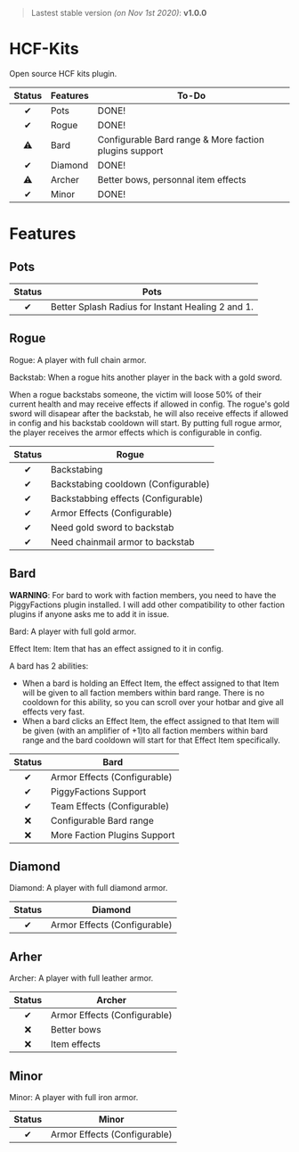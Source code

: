 > Lastest stable version *(on Nov 1st 2020)*: **v1.0.0**

# HCF-Kits
Open source HCF kits plugin. 

| Status | Features | To-Do |
| :-: | --- | --- |
| ✔ | Pots | DONE! |
| ✔ | Rogue | DONE! |
| ⚠ | Bard | Configurable Bard range & More faction plugins support |
| ✔ | Diamond | DONE! |
| ⚠ | Archer | Better bows, personnal item effects |
| ✔ | Minor | DONE! |

# Features
## Pots

| Status | Pots |
| :-: | --- |
| ✔ | Better Splash Radius for Instant Healing 2 and 1. |

## Rogue

Rogue: A player with full chain armor.

Backstab: When a rogue hits another player in the back with a gold sword.

When a rogue backstabs someone, the victim will loose 50% of their current health and may receive effects if allowed in config. The rogue's gold sword will disapear after the backstab, he will also receive effects if allowed in config and his backstab cooldown will start. By putting full rogue armor, the player receives the armor effects which is configurable in config.

| Status | Rogue |
| :-: | --- |
| ✔ | Backstabing |
| ✔ | Backstabing cooldown (Configurable) |
| ✔ | Backstabbing effects (Configurable) |
| ✔ | Armor Effects (Configurable) |
| ✔ | Need gold sword to backstab |
| ✔ | Need chainmail armor to backstab |

## Bard

**WARNING**: For bard to work with faction members, you need to have the PiggyFactions plugin installed. I will add other compatibility to other faction plugins if anyone asks me to add it in issue.

Bard: A player with full gold armor.

Effect Item: Item that has an effect assigned to it in config.

A bard has 2 abilities:
- When a bard is holding an Effect Item, the effect assigned to that Item will be given to all faction members within bard range. There is no cooldown for this ability, so you can scroll over your hotbar and give all effects very fast.
- When a bard clicks an Effect Item, the effect assigned to that Item will be given (with an amplifier of +1)to all faction members within bard range and the bard cooldown will start for that Effect Item specifically.

| Status | Bard |
| :-: | --- |
| ✔ | Armor Effects (Configurable) |
| ✔ | PiggyFactions Support |
| ✔ | Team Effects (Configurable) |
| ❌ | Configurable Bard range |
| ❌ | More Faction Plugins Support |

## Diamond

Diamond: A player with full diamond armor.

| Status | Diamond |
| :-: | --- |
| ✔ | Armor Effects (Configurable) |

## Arher

Archer: A player with full leather armor.

| Status | Archer |
| :-: | --- |
| ✔ | Armor Effects (Configurable) | 
| ❌ | Better bows | 
| ❌ | Item effects  | 

## Minor

Minor: A player with full iron armor.

| Status | Minor |
| :-: | --- |
| ✔ | Armor Effects (Configurable) |